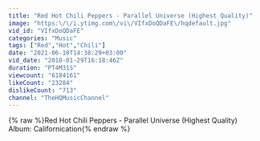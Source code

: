 ```yaml
---
title: "Red Hot Chili Peppers - Parallel Universe (Highest Quality)"
image: "https:\/\/i.ytimg.com\/vi\/VIfxDoQDaFE\/hqdefault.jpg"
vid_id: "VIfxDoQDaFE"
categories: "Music"
tags: ["Red","Hot","Chili"]
date: "2021-06-10T14:38:29+03:00"
vid_date: "2010-01-29T16:18:46Z"
duration: "PT4M31S"
viewcount: "6184161"
likeCount: "23284"
dislikeCount: "713"
channel: "TheHQMusicChannel"
---
```

{% raw %}Red Hot Chili Peppers - Parallel Universe (Highest Quality) <br />Album: Californication{% endraw %}
